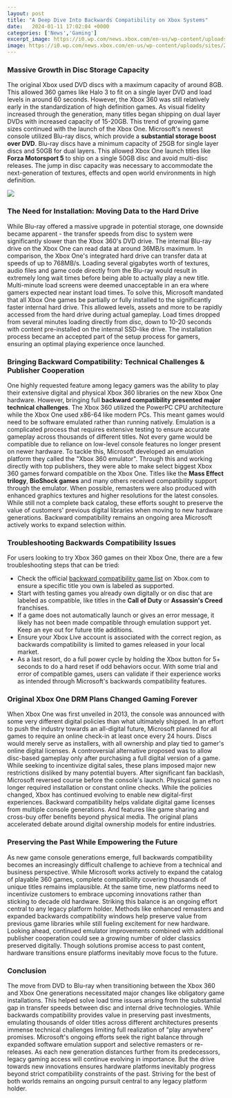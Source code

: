 ```yaml
---
layout: post
title: "A Deep Dive Into Backwards Compatibility on Xbox Systems"
date:   2024-01-11 17:02:04 +0000
categories: ['News','Gaming']
excerpt_image: https://i0.wp.com/news.xbox.com/en-us/wp-content/uploads/sites/2/2021/11/back-compat.png?resize=1920%2C1080&amp;ssl=1
image: https://i0.wp.com/news.xbox.com/en-us/wp-content/uploads/sites/2/2021/11/back-compat.png?resize=1920%2C1080&amp;ssl=1
---
```


### Massive Growth in Disc Storage Capacity 
The original Xbox used DVD discs with a maximum capacity of around 8GB. This allowed 360 games like Halo 3 to fit on a single layer DVD and load levels in around 60 seconds. However, the Xbox 360 was still relatively early in the standardization of high definition games. As visual fidelity increased through the generation, many titles began shipping on dual layer DVDs with increased capacity of 15-20GB.
This trend of growing game sizes continued with the launch of the Xbox One. Microsoft's newest console utilized Blu-ray discs, which provide a **substantial storage boost over DVD**. Blu-ray discs have a minimum capacity of 25GB for single layer discs and 50GB for dual layers. This allowed Xbox One launch titles like **Forza Motorsport 5** to ship on a single 50GB disc and avoid multi-disc releases. The jump in disc capacity was necessary to accommodate the next-generation of textures, effects and open world environments in high definition.

![](https://i0.wp.com/news.xbox.com/en-us/wp-content/uploads/sites/2/2021/11/back-compat.png?resize=1920%2C1080&amp;ssl=1)
### The Need for Installation: Moving Data to the Hard Drive
While Blu-ray offered a massive upgrade in potential storage, one downside became apparent - the transfer speeds from disc to system were significantly slower than the Xbox 360's DVD drive. The internal Blu-ray drive on the Xbox One can read data at around 36MB/s maximum. In comparison, the Xbox One's integrated hard drive can transfer data at speeds of up to 768MB/s. 
Loading several gigabytes worth of textures, audio files and game code directly from the Blu-ray would result in extremely long wait times before being able to actually play a new title. Multi-minute load screens were deemed unacceptable in an era where gamers expected near instant load times. To solve this, Microsoft mandated that all Xbox One games be partially or fully installed to the significantly faster internal hard drive.
This allowed levels, assets and more to be rapidly accessed from the hard drive during actual gameplay. Load times dropped from several minutes loading directly from disc, down to 10-20 seconds with content pre-installed on the internal SSD-like drive. The installation process became an accepted part of the setup process for gamers, ensuring an optimal playing experience once launched.
### Bringing Backward Compatibility: Technical Challenges & Publisher Cooperation
One highly requested feature among legacy gamers was the ability to play their extensive digital and physical Xbox 360 libraries on the new Xbox One hardware. However, bringing full **backward compatibility presented major technical challenges**. The Xbox 360 utilized the PowerPC CPU architecture while the Xbox One used x86-64 like modern PCs. This meant games would need to be software emulated rather than running natively. 
Emulation is a complicated process that requires extensive testing to ensure accurate gameplay across thousands of different titles. Not every game would be compatible due to reliance on low-level console features no longer present on newer hardware. To tackle this, Microsoft developed an emulation platform they called the "Xbox 360 emulator". Through this and working directly with top publishers, they were able to make select biggest Xbox 360 games forward compatible on the Xbox One.
Titles like the **Mass Effect trilogy**, **BioShock games** and many others received compatibility support through the emulator. When possible, remasters were also produced with enhanced graphics textures and higher resolutions for the latest consoles. While still not a complete back catalog, these efforts sought to preserve the value of customers' previous digital libraries when moving to new hardware generations. Backward compatibility remains an ongoing area Microsoft actively works to expand selection within.
### Troubleshooting Backwards Compatibility Issues 
For users looking to try Xbox 360 games on their Xbox One, there are a few troubleshooting steps that can be tried:
- Check the official [backward compatibility game list](https://www.xbox.com/en-US/games/backward-compatibility) on Xbox.com to ensure a specific title you own is labeled as supported.
- Start with testing games you already own digitally or on disc that are labeled as compatible, like titles in the **Call of Duty** or **Assassin's Creed** franchises. 
- If a game does not automatically launch or gives an error message, it likely has not been made compatible through emulation support yet. Keep an eye out for future title additions.
- Ensure your Xbox Live account is associated with the correct region, as backwards compatibility is limited to games released in your local market.
- As a last resort, do a full power cycle by holding the Xbox button for 5+ seconds to do a hard reset if odd behaviors occur.
With some trial and error of compatible games, users can validate if their experience works as intended through Microsoft's backwards compatibility features.
### Original Xbox One DRM Plans Changed Gaming Forever
When Xbox One was first unveiled in 2013, the console was announced with some very different digital policies than what ultimately shipped. In an effort to push the industry towards an all-digital future, Microsoft planned for all games to require an online check-in at least once every 24 hours. Discs would merely serve as installers, with all ownership and play tied to gamer's online digital licenses. 
A controversial alternative proposed was to allow disc-based gameplay only after purchasing a full digital version of a game. While seeking to incentivize digital sales, these plans imposed major new restrictions disliked by many potential buyers. After significant fan backlash, Microsoft reversed course before the console's launch. Physical games no longer required installation or constant online checks.
While the policies changed, Xbox has continued evolving to enable new digital-first experiences. Backward compatibility helps validate digital game licenses from multiple console generations. And features like game sharing and cross-buy offer benefits beyond physical media. The original plans accelerated debate around digital ownership models for entire industries.
### Preserving the Past While Empowering the Future
As new game console generations emerge, full backwards compatibility becomes an increasingly difficult challenge to achieve from a technical and business perspective. While Microsoft works actively to expand the catalog of playable 360 games, complete compatibility covering thousands of unique titles remains implausible. At the same time, new platforms need to incentivize customers to embrace upcoming innovations rather than sticking to decade old hardware.
Striking this balance is an ongoing effort central to any legacy platform holder. Methods like enhanced remasters and expanded backwards compatibility windows help preserve value from previous game libraries while still fueling excitement for new hardware. Looking ahead, continued emulator improvements combined with additional publisher cooperation could see a growing number of older classics preserved digitally. Though solutions promise access to past content, hardware transitions ensure platforms inevitably move focus to the future.
### Conclusion
The move from DVD to Blu-ray when transitioning between the Xbox 360 and Xbox One generations necessitated major changes like obligatory game installations. This helped solve load time issues arising from the substantial gap in transfer speeds between disc and internal drive technologies. While backwards compatibility provides value in preserving past investments, emulating thousands of older titles across different architectures presents immense technical challenges limiting full realization of "play anywhere" promises. 
Microsoft's ongoing efforts seek the right balance through expanded software emulation support and selective remasters or re-releases. As each new generation distances further from its predecessors, legacy gaming access will continue evolving in importance. But the drive towards new innovations ensures hardware platforms inevitably progress beyond strict compatibility constraints of the past. Striving for the best of both worlds remains an ongoing pursuit central to any legacy platform holder.